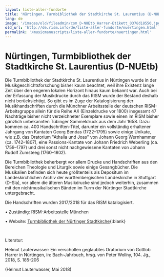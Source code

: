 ```yaml
---
layout: liste-aller-fundorte
title: 'Nürtingen, Turmbibliothek der Stadtkirche St. Laurentius (D-NUEtb)'
lang: de
image: '/images/old/fileadmin/csm_D-NUEtb_Harrer-Etikett_0378d18550.jpg'
old_url: 'http://de.rism.info/de/liste-aller-fundorte/nuertingen.html'
permalink: '/musicmanuscripts/liste-aller-fundorte/nuertingen.html'
---
```



# Nürtingen, Turmbibliothek der Stadtkirche St. Laurentius (D-NUEtb)

Die Turmbibliothek der Stadtkirche St. Laurentius in Nürtingen wurde in der Musikgeschichtsforschung bisher kaum beachtet, weil ihre Existenz lange Zeit über den engeren lokalen Horizont hinaus kaum bekannt war. Auch bei der Erfassung der Musikdrucke durch das RISM wurde der Bestand deshalb nicht berücksichtigt. So gibt es im Zuge der Katalogisierung der Musikhandschriften durch die Münchner Arbeitsstelle der deutschen RISM-Arbeitsgruppe allein für die Reihe A/I (Einzeldrucke vor 1800) insgesamt 47 Nachträge bisher nicht verzeichneter Exemplare sowie einen im RISM bisher gänzlich unbekannten Tübinger Sammeldruck aus dem Jahr 1658. Dazu kommen ca. 400 Handschriften-Titel, darunter ein vollständig erhaltener Jahrgang von Kantaten Georg Bendas (1722–1795) sowie einige Unikate, wie z.B. das Oratorium "Athalia und Joas" von Johann Georg Wernhammer (ca. 1742–1807), eine Passions-Kantate von Johann Friedrich Weberling (ca. 1759–1797) und drei sonst nicht nachgewiesene Kantaten von Johann Rudolf Zumsteeg (1760–1802). 

Die Turmbibliothek beherbergt vor allem Drucke und Handschriften aus den Bereichen Theologie und Liturgik sowie einige Gesangbücher. Die Musikalien befinden sich heute größtenteils als Depositum im Landeskirchlichen Archiv der württembergischen Landeskirche in Stuttgart (D-Sla), vor allem die älteren Musikdrucke sind jedoch weiterhin, zusammen mit den nichtmusikalischen Bänden im Turm der Nürtinger Stadtkirche untergebracht.

Die Handschriften wurden 2017/2018 für das RISM katalogisiert.

• Zuständig: RISM-Arbeitsstelle München

• Website: [Turmbibliothek der Nürtinger Stadtkirche](https://www.stadtkirche-nuertingen.de/ueber-uns/stadtkirche-st-laurentius/turmbibliothek "Opens external link in new window"){:blank}

&nbsp;

Literatur:

Helmut Lauterwasser: Ein verschollen geglaubtes Oratorium von Gottlob Harrer in Nürtingen, in: Bach-Jahrbuch, hrsg. von Peter Wollny, 104. Jg., 2018, S. 185-206

(Helmut Lauterwasser, Mai 2018)
